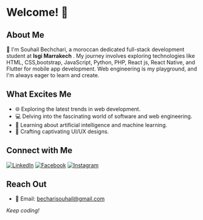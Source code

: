 # Welcome! 👋

## About Me
🚀 I'm Souhail Bechchari, a moroccan dedicated full-stack development student at **Isgi Marrakech** . My journey involves exploring technologies like HTML, CSS,bootstrap, JavaScript, Python, PHP, React js, React Native, and Flutter for mobile app development. Web engineering is my playground, and I'm always eager to learn and create.

## What Excites Me
- 🌐 Exploring the latest trends in web development.
- 💻 Delving into the fascinating world of software and web engineering.
- 🤖 Learning about artificial intelligence and machine learning.
- 🎨 Crafting captivating UI/UX designs.

## Connect with Me
[![LinkedIn](https://img.shields.io/badge/🌐%20LinkedIn-Souha%C3%AFl%20Bechchari-blue?style=for-the-badge&logo=linkedin)](https://www.linkedin.com/in/souha%C3%AFl-bechchari-284b91293/)
[![Facebook](https://img.shields.io/badge/📘%20Facebook-Sou%20Heyl-blue?style=for-the-badge&logo=facebook)](https://fb.com/souheyl)
[![Instagram](https://img.shields.io/badge/📸%20Instagram-itsss_souhail-blue?style=for-the-badge&logo=instagram)](https://instagram.com/itsss_souhail)

## Reach Out
- 📧 Email: [becharisouhail@gmail.com](mailto:becharisouhail@gmail.com)

*Keep coding!*

